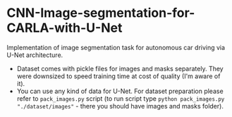 # CNN-Image-segmentation-for-CARLA-with-U-Net
Implementation of image segmentation task for autonomous car driving via U-Net architecture.

- Dataset comes with pickle files for images and masks separately. They were downsized to speed training time at cost of quality (I'm aware of it).
- You can use any kind of data for U-Net. For dataset preparation please refer to `pack_images.py` script (to run script type `python pack_images.py "./dataset/images"` - there you should have images and masks folder).